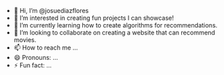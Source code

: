 - 👋 Hi, I’m @josuediazflores
- 👀 I’m interested in creating fun projects I can showcase!
- 🌱 I’m currently learning how to create algorithms for recommendations.  
- 💞️ I’m looking to collaborate on creating a website that can recommend movies.
- 📫 How to reach me ...
- 😄 Pronouns: ...
- ⚡ Fun fact: ...

<!---
josuediazflores/josuediazflores is a ✨ special ✨ repository because its `README.md` (this file) appears on your GitHub profile.
You can click the Preview link to take a look at your changes.
--->
